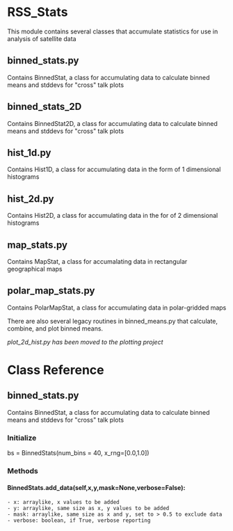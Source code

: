 # RSS_Stats

This module contains several classes that accumulate statistics for use in analysis of satellite data

## binned_stats.py 
Contains BinnedStat, a class for accumulating data to calculate binned means and stddevs for "cross" talk plots

## binned_stats_2D 
Contains BinnedStat2D, a class for accumulating data to calculate binned means and stddevs for "cross" talk plots

## hist_1d.py 
Contains Hist1D, a class for accumulating data in the form of 1 dimensional histograms

## hist_2d.py
Contains Hist2D, a class for accumulating data in the for of 2 dimensional histograms

## map_stats.py
Contains MapStat, a class for accumalating data in rectangular geographical maps

## polar_map_stats.py 
Contains PolarMapStat, a class for accumulating data in polar-gridded maps


There are also several legacy routines in binned_means.py that calculate, combine, and plot binned means.

*plot_2d_hist.py has been moved to the plotting project*

# Class Reference

## binned_stats.py 
Contains BinnedStat, a class for accumulating data to calculate binned means and stddevs for "cross" talk plots
### Initialize
bs = BinnedStats(num_bins = 40, x_rng=[0.0,1.0])
### Methods
#### BinnedStats.add_data(self,x,y,mask=None,verbose=False):
    - x: arraylike, x values to be added
    - y: arraylike, same size as x, y values to be added
    - mask: arraylike, same size as x and y, set to > 0.5 to exclude data
    - verbose: boolean, if True, verbose reporting



